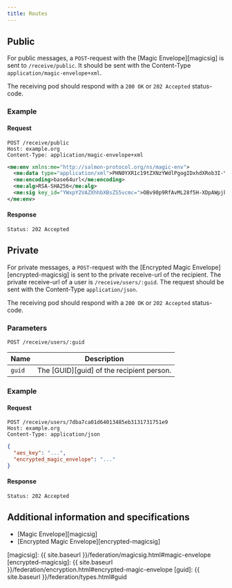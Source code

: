 ```yaml
---
title: Routes
---
```


## Public

For public messages, a `POST`-request with the [Magic Envelope][magicsig] is sent to `/receive/public`. It should be
sent with the Content-Type `application/magic-envelope+xml`.

The receiving pod should respond with a `200 OK` or `202 Accepted` status-code.

### Example

#### Request

~~~
POST /receive/public
Host: example.org
Content-Type: application/magic-envelope+xml
~~~
~~~xml
<me:env xmlns:me="http://salmon-protocol.org/ns/magic-env">
  <me:data type="application/xml">PHN0YXR1c19tZXNzYWdlPgogIDxhdXRob3I-YWxpY2VAZXhhbXBsZS5vcmc8L2F1dGhvcj4KICA8Z3VpZD5jYmQ0ODIyMDFmZTEwMTM0ODZmZTMxMzE3MzE3NTFlOTwvZ3VpZD4KICA8Y3JlYXRlZF9hdD4yMDE2LTA2LTI5IDA0OjQyOjIzIFVUQzwvY3JlYXRlZF9hdD4KICA8cmF3X21lc3NhZ2U-aSBhbSBhIHZlcnkgaW50ZXJlc3Rpbmcgc3RhdHVzIHVwZGF0ZTwvcmF3X21lc3NhZ2U-CiAgPHB1YmxpYz50cnVlPC9wdWJsaWM-Cjwvc3RhdHVzX21lc3NhZ2U-</me:data>
  <me:encoding>base64url</me:encoding>
  <me:alg>RSA-SHA256</me:alg>
  <me:sig key_id="YWxpY2VAZXhhbXBsZS5vcmc=">OBv90p9RfAvML28f5H-XDpAWpjk7f4W3I6JMY81OSzXEwPJVndNHRjAxifXd_Id1T7lHylyL0cly4ZBI9frTN5bZZg_03SfiEssZSj0a6KgEnNFIBh1ZG_7WUWon92jJCAO6f2SzVCjdcPSuRYZElFsQSp7zLxAV-Fz5oTdZanY=</me:sig>
</me:env>
~~~

#### Response

~~~
Status: 202 Accepted
~~~

## Private

For private messages, a `POST`-request with the [Encrypted Magic Envelope][encrypted-magicsig] is sent to the private
receive-url of the recipient. The private receive-url of a user is `/receive/users/:guid`. The request should be sent
with the Content-Type `application/json`.

The receiving pod should respond with a `200 OK` or `202 Accepted` status-code.

### Parameters

~~~
POST /receive/users/:guid
~~~

| Name   | Description                               |
| ------ | ----------------------------------------- |
| `guid` | The [GUID][guid] of the recipient person. |

### Example

#### Request

~~~
POST /receive/users/7dba7ca01d64013485eb3131731751e9
Host: example.org
Content-Type: application/json
~~~
~~~json
{
  "aes_key": "...",
  "encrypted_magic_envelope": "..."
}
~~~

#### Response

~~~
Status: 202 Accepted
~~~

## Additional information and specifications

* [Magic Envelope][magicsig]
* [Encrypted Magic Envelope][encrypted-magicsig]

[magicsig]: {{ site.baseurl }}/federation/magicsig.html#magic-envelope
[encrypted-magicsig]: {{ site.baseurl }}/federation/encryption.html#encrypted-magic-envelope
[guid]: {{ site.baseurl }}/federation/types.html#guid
